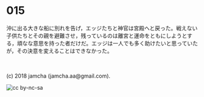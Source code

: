 # 015

沖に出る大きな船に別れを告げ，エッジたちと神官は宮殿へと戻った。戦えない子供たちとその親を避難させ，残っているのは離宮と運命をともにしようとする，頑なな意思を持った者だけだ。エッジは一人でも多く助けたいと思っていたが，その決意を変えることはできなかった。  

<br>  
<br>  
(c) 2018 jamcha (jamcha.aa@gmail.com).  

![cc by-nc-sa](http://i.creativecommons.org/l/by-nc-sa/4.0/88x31.png)
